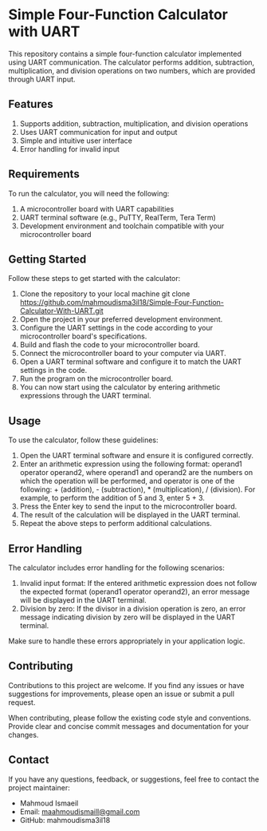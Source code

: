 # **Simple Four-Function Calculator with UART**
This repository contains a simple four-function calculator implemented using UART communication. The calculator performs addition, subtraction, multiplication, and division operations on two numbers, which are provided through UART input.

## Features
1. Supports addition, subtraction, multiplication, and division operations
2. Uses UART communication for input and output
3. Simple and intuitive user interface
4. Error handling for invalid input

## Requirements
To run the calculator, you will need the following:

1. A microcontroller board with UART capabilities
2. UART terminal software (e.g., PuTTY, RealTerm, Tera Term)
3. Development environment and toolchain compatible with your microcontroller board

## Getting Started
Follow these steps to get started with the calculator:

1. Clone the repository to your local machine
git clone https://github.com/mahmoudisma3il18/Simple-Four-Function-Calculator-With-UART.git
2. Open the project in your preferred development environment.
3. Configure the UART settings in the code according to your microcontroller board's specifications.
4. Build and flash the code to your microcontroller board.
5. Connect the microcontroller board to your computer via UART.
6. Open a UART terminal software and configure it to match the UART settings in the code.
7. Run the program on the microcontroller board.
8. You can now start using the calculator by entering arithmetic expressions through the UART terminal.

## Usage
To use the calculator, follow these guidelines:

1. Open the UART terminal software and ensure it is configured correctly.
2. Enter an arithmetic expression using the following format: operand1 operator operand2, where operand1 and operand2 are the numbers on which the operation will be performed, and operator is one of the following: + (addition), - (subtraction), * (multiplication), / (division).
For example, to perform the addition of 5 and 3, enter 5 + 3.
3. Press the Enter key to send the input to the microcontroller board.
4. The result of the calculation will be displayed in the UART terminal.
5. Repeat the above steps to perform additional calculations.

## Error Handling
The calculator includes error handling for the following scenarios:

1. Invalid input format: If the entered arithmetic expression does not follow the expected format (operand1 operator operand2), an error message will be displayed in the UART terminal.
2. Division by zero: If the divisor in a division operation is zero, an error message indicating division by zero will be displayed in the UART terminal.

Make sure to handle these errors appropriately in your application logic.

## Contributing
Contributions to this project are welcome. If you find any issues or have suggestions for improvements, please open an issue or submit a pull request.

When contributing, please follow the existing code style and conventions. Provide clear and concise commit messages and documentation for your changes.


## Contact
If you have any questions, feedback, or suggestions, feel free to contact the project maintainer:

* Mahmoud Ismaeil
* Email: maahmoudismaill@gmail.com
* GitHub: mahmoudisma3il18
